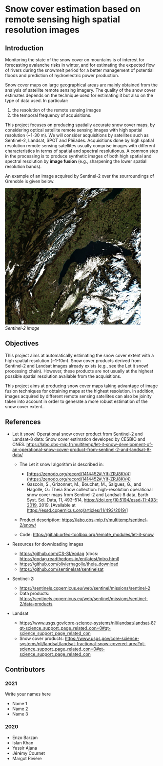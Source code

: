 # Snow cover estimation based on remote sensing high spatial resolution images

## Introduction

Monitoring the state of the snow cover
on mountains is of interest for forecasting avalanche
risks in winter, and for estimating the expected flow of
rivers during the snowmelt period for a better management of potential
floods and prediction of hydroelectric power production.

Snow cover maps on large geographical areas are mainly obtained from the
analysis of satellite remote sensing imagery.
The quality of the snow cover estimates depends on the technique used
for estimating it but also on the type of data used.
In particular:
1. the resolution of the remote sensing images
2. the temporal frequency of acquisitions.

This project focuses on producing spatially accurate snow cover maps, by
considering optical satellite remote sensing images with high spatial resolution
(~1-30 m). We will consider acquisitions by satellites such as
Sentinel-2, Landsat, SPOT and Pléiades.
Acquisitions done by high spatial resolution remote sensing satellites
usually comprise images with different characteristics in terms of
spatial and spectral resolutionus. A common step in the processing is to
produce synthetic images of both high spatial and spectral resolution by
**image fusion** (e.g., sharpening the lower spatial resolution bands).

An example of an image acquired by Sentinel-2 over the sourroundings of
Grenoble is given below.

![Sentinel-2](../docs/figs/S2_snow.png)*Sentinel-2 image*

## Objectives
This project aims at automatically estimating the snow cover extent with
a high spatial resolution (~1-10m).
Snow cover products derived from Sentinel-2 and Landsat images already exists
(e.g., see the Let it snow! processing chain). However, these products are not
usually at the highest possible spatial resolution available from the
acquisitions.

This project aims at producing snow cover maps taking advantage of
image fusion techniques for obtaining maps at the highest resolution.
In addition, images acquired by different remote sensing satellites can
also be joinlty taken into account in order to generate a more robust
estimation of the snow cover extent..

## References

*  Let it snow! Operational snow cover product from Sentinel-2 and
   Landsat-8 data: Snow cover estimation developed by CESBIO and CNES.
   <https://labo.obs-mip.fr/multitemp/let-it-snow-development-of-an-operational-snow-cover-product-from-sentinel-2-and-landsat-8-data/>

   * The Let it snow! algorithm is described in:
     * [https://zenodo.org/record/1414452#.YIf-ZRJ8KV4](https://zenodo.org/record/1414452#.YIf-ZRJ8KV4)
     * Gascoin, S., Grizonnet, M., Bouchet, M., Salgues, G., and Hagolle,
  O.: Theia Snow collection: high-resolution operational snow cover maps
  from Sentinel-2 and Landsat-8 data, Earth Syst. Sci. Data, 11,
  493–514, <https://doi.org/10.5194/essd-11-493-2019>, 2019. [Available at
  <https://essd.copernicus.org/articles/11/493/2019/>]

    * Product description:
      <https://labo.obs-mip.fr/multitemp/sentinel-2/snow/>
    * Code:
      <https://gitlab.orfeo-toolbox.org/remote_modules/let-it-snow>

* Resources for downloading images
  - <https://github.com/CS-SI/eodag> (docs: <https://eodag.readthedocs.io/en/latest/intro.html>)
  - <https://github.com/olivierhagolle/theia_download>
  - <https://github.com/sentinelsat/sentinelsat>

* Sentinel-2:
  * <https://sentinels.copernicus.eu/web/sentinel/missions/sentinel-2>
  * Data products: <https://sentinels.copernicus.eu/web/sentinel/missions/sentinel-2/data-products>
* Landsat
  * <https://www.usgs.gov/core-science-systems/nli/landsat/landsat-8?qt-science_support_page_related_con=0#qt-science_support_page_related_con>
  * Snow cover products:  <https://www.usgs.gov/core-science-systems/nli/landsat/landsat-fractional-snow-covered-area?qt-science_support_page_related_con=0#qt-science_support_page_related_con>

## Contributors

### 2021
Write your names here

* Name 1
* Name 2
* Name 3

### 2020
* Enzo Barzan
* Islan Khan
* Yassir Ajana
* Jérémy Cournet
* Margot Rivière
